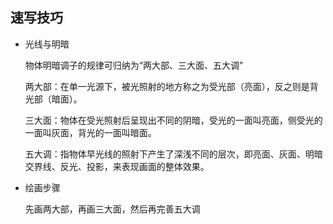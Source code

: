 ## 速写技巧

- 光线与明暗

  物体明暗调子的规律可归纳为“两大部、三大面、五大调”

  两大部：在单一光源下，被光照射的地方称之为受光部（亮面），反之则是背光部（暗面）。

  三大面：物体在受光照射后呈现出不同的阴暗，受光的一面叫亮面，侧受光的一面叫灰面，背光的一面叫暗面。

  五大调：指物体早光线的照射下产生了深浅不同的层次，即亮面、灰面、明暗交界线、反光、投影，来表现画面的整体效果。

- 绘画步骤

  先画两大部，再画三大面，然后再完善五大调